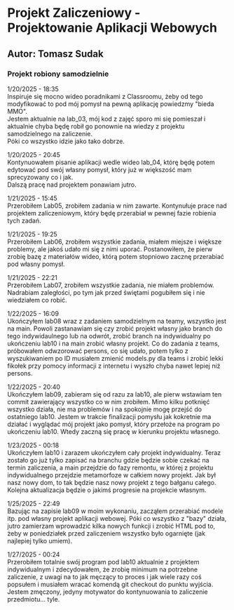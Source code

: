 # Projekt Zaliczeniowy - Projektowanie Aplikacji Webowych

## Autor: Tomasz Sudak

### Projekt robiony samodzielnie

1/20/2025 - 18:35  
Inspiruje się mocno wideo poradnikami z Classroomu, żeby od tego modyfikować to pod mój pomysł na pewną aplikację powiedzmy "bieda MMO".  
Jestem aktualnie na lab_03, mój kod z zajęć sporo mi się pomieszał i aktualnie chyba będę robił go ponownie na wiedzy z projektu samodzielnego na zaliczenie.  
Póki co wszystko idzie jako tako dobrze.

1/20/2025 - 20:45  
Kontynuowałem pisanie aplikacji wedle wideo lab_04, którę będę potem edytować pod swój własny pomysł, który już w większość mam sprecyzowany co i jak.  
Dalszą pracę nad projektem ponawiam jutro.

1/21/2025 - 15:45  
Przerobiłem Lab05, zrobiłem zadania w nim zawarte. Kontynułuje prace nad projektem zaliczeniowym, który będę przerabiał w pewnej fazie robienia tych zadań.

1/21/2025 - 19:25  
Przerobiłem Lab06, zrobiłem wszystkie zadania, miałem miejsze i większe problemy, ale jakoś udało mi się z nimi uporać. Postanowiłem, że pierw zrobię bazę z materiałów wideo, którą potem stopniowo zacznę przerabiać pod własny pomysł.

1/21/2025 - 22:21  
Przerobiłem Lab07, zrobiłem wszystkie zadania, nie miałem problemów. Nadrabiam zaległości, po tym jak przed świętami pogubiłem się i nie wiedziałem co robić.

1/22/2025 - 16:09  
Ukończyłem lab08 wraz z zadaniem samodzielnym na teamy, wszystko jest na main. Powoli zastanawiam się czy zrobić projekt własny jako branch do tego indywidaulnego lub na odwrót, zrobić branch na indywidualny po ukończeniu lab10 i na main zrobić własny projekt. Co do zadania z teams, próbowałem odwzorować persons, co się udało, potem tylko z wyszukiwaniem po ID musiałem zmienić models.py dla teams i zrobić lekki fikołek przy pomocy informacji z internetu i wyszło chyba nawet lepiej niż persons.

1/22/2025 - 20:40  
Ukończyłem lab09, zabieram się od razu za lab10, ale pierw wstawiam ten commit zawierający wszystko co w nim zrobiłem. Mimo kilku potknięć wszystko działa, nie ma problemów i na spokojnie mogę przejść do ostatniego lab10. Jestem w trakcie finalizacji pomysłu jak kokretnie ma działać i wyglądać mój projekt jako pomysł, który przełoże na program po ukończeniu lab10. Wtedy zaczną się pracę w kierunku projektu własnego.

1/23/2025 - 00:18  
Ukończyłem lab10 i zarazem ukończyłem cały projekt indywidualny. Teraz zostało go już tylko zapisać na branchu gdzie będzie sobie czekać na termin zaliczenia, a main przejdzie do fazy remontu, w której z projektu indywidualnego przejdzie metamorfoze w całkiem nowy projekt. Jak był nasz nowy dom, to tak będzie nasz nowy projekt z tego bałganu całego. Kolejna aktualizacja będzie o jakimś progresie na projekcie własnym.

1/25/2025 - 22:49  
Bazując na zapisie lab09 w moim wykonaniu, zacząłem przerabiać modele itp. pod własny projekt aplikacji webowej. Póki co wszystko z "bazy" działa, jutro zamierzam wprowadzić kilka nowych funkcji i zrobić HTML pod to, żeby w poniedziałek przed zaliczeniem wszystko było ogarnięte (jak najlepiej tylko umiem).

1/27/2025 - 00:24  
Przerobiłem totalnie swój program pod lab10 aktualnie z projektem indywidualnym i zdecydowałem, że zrobię minimum na potrzebne zaliczenie, z uwagi na to jak męczący to proces i jak wiele razy coś popsułem i musiałem wracać komendą git checkout do punktu wyjścia. Jestem zmęczony, jedyny motywator do kontynuowania to zaliczenie przedmiotu... tyle.
